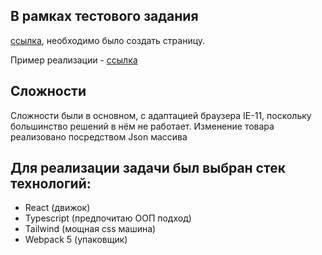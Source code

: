 ## В рамках тестового задания 
[ссылка]( https://github.com/RuslanSinkevich/product/blob/master/test-task.pdf), 
необходимо было создать страницу.

Пример реализации - [ссылка]( http://u1928479.isp.regruhosting.ru/)

## Сложности
Сложности были в основном, с адаптацией браузера IE-11, 
поскольку большинство решений в нём не работает. 
Изменение товара реализовано посредством Json массива 

## Для реализации задачи был выбран стек технологий:
 * React (движок)
 * Typescript (предпочитаю ООП подход)
 * Tailwind (мощная css машина)
 * Webpack 5 (упаковщик)
